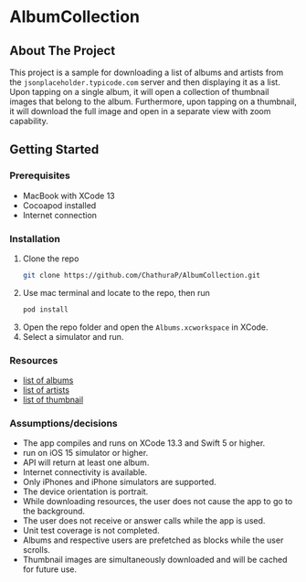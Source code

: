 # AlbumCollection

## About The Project
This project is a sample for downloading a list of albums and artists from the `jsonplaceholder.typicode.com` server and then displaying it as a list. Upon tapping on a single album, it will open a collection of thumbnail images that belong to the album. Furthermore, upon tapping on a thumbnail, it will download the full image and open in a separate view with zoom capability.

## Getting Started

### Prerequisites
* MacBook with XCode 13
* Cocoapod installed
* Internet connection

### Installation
1. Clone the repo
   ```sh
   git clone https://github.com/ChathuraP/AlbumCollection.git
   ```
2. Use mac terminal and locate to the repo, then run 
   ```sh
   pod install
   ```
3. Open the repo folder and open the `Albums.xcworkspace` in XCode.
4. Select a simulator and run.

### Resources
* [list of albums](https://jsonplaceholder.typicode.com/albums)
* [list of artists](https://jsonplaceholder.typicode.com/users)
* [list of thumbnail](https://jsonplaceholder.typicode.com/photos)

### Assumptions/decisions
* The app compiles and runs on XCode 13.3 and Swift 5 or higher.
* run on iOS 15 simulator or higher.
* API will return at least one album.
* Internet connectivity is available.
* Only iPhones and iPhone simulators are supported.
* The device orientation is portrait.
* While downloading resources, the user does not cause the app to go to the background.
* The user does not receive or answer calls while the app is used.
* Unit test coverage is not completed.
* Albums and respective users are prefetched as blocks while the user scrolls.
* Thumbnail images are simultaneously downloaded and will be cached for future use.


